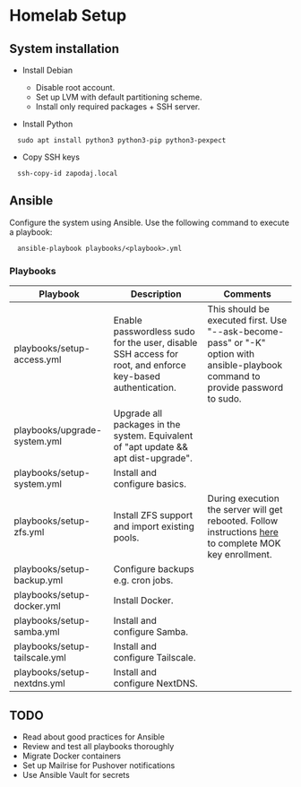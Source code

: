 # Homelab Setup

## System installation

* Install Debian
    * Disable root account.
    * Set up LVM with default partitioning scheme.
    * Install only required packages + SSH server.

* Install Python

```shell
  sudo apt install python3 python3-pip python3-pexpect
```

* Copy SSH keys

```shell
  ssh-copy-id zapodaj.local
```

## Ansible

Configure the system using Ansible. Use the following command to execute a playbook:

```shell
  ansible-playbook playbooks/<playbook>.yml
```

### Playbooks

| Playbook                      | Description                                                                                               | Comments                                                                                                                                            |
|-------------------------------|-----------------------------------------------------------------------------------------------------------|-----------------------------------------------------------------------------------------------------------------------------------------------------|
| playbooks/setup-access.yml    | Enable passwordless sudo for the user, disable SSH access for root, and enforce key-based authentication. | This should be executed first. Use "--ask-become-pass" or "-K" option with ansible-playbook command to provide password to sudo.                    |
| playbooks/upgrade-system.yml  | Upgrade all packages in the system. Equivalent of "apt update && apt dist-upgrade".                       |                                                                                                                                                     |
| playbooks/setup-system.yml    | Install and configure basics.                                                                             |
| playbooks/setup-zfs.yml       | Install ZFS support and import existing pools.                                                            | During execution the server will get rebooted. Follow instructions [here](https://github.com/dell/dkms#secure-boot) to complete MOK key enrollment. |
| playbooks/setup-backup.yml    | Configure backups e.g. cron jobs.                                                                         |                                                                                                                                                     |
| playbooks/setup-docker.yml    | Install Docker.                                                                                           |                                                                                                                                                     |
| playbooks/setup-samba.yml     | Install and configure Samba.                                                                              |                                                                                                                                                     |
| playbooks/setup-tailscale.yml | Install and configure Tailscale.                                                                          |                                                                                                                                                     |
| playbooks/setup-nextdns.yml   | Install and configure NextDNS.                                                                            |                                                                                                                                                     |

## TODO

* Read about good practices for Ansible
* Review and test all playbooks thoroughly
* Migrate Docker containers
* Set up Mailrise for Pushover notifications
* Use Ansible Vault for secrets
